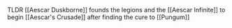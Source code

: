 TLDR
[[Aescar Duskborne]] founds the legions and the [[Aescar Infinite]] to begin [[Aescar's Crusade]] after finding the cure to [[Pungum]]